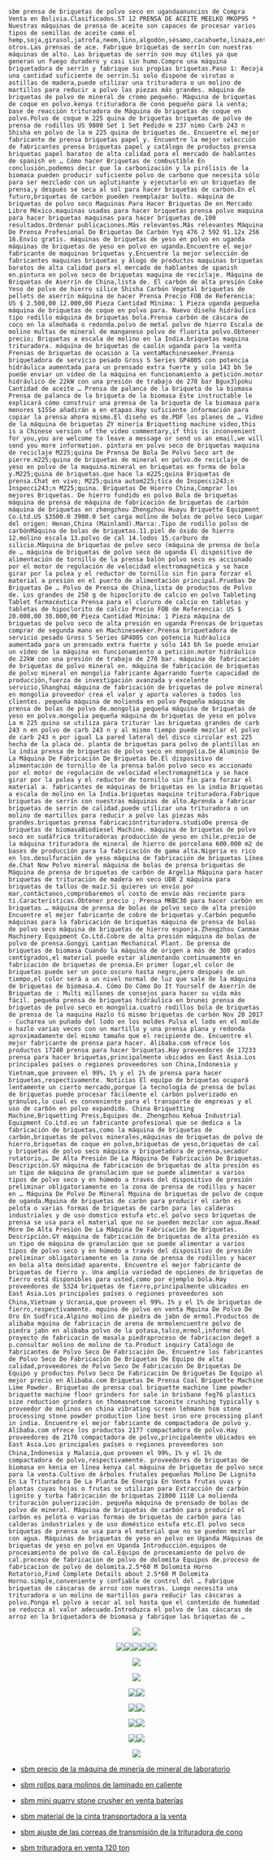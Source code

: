 
```
sbm prensa de briquetas de polvo seco en ugandaanuncios de Compra Venta en Bolivia.Clasificados.ST 12 PRENSA DE ACEITE MEELKO MKOP95 * Nuestras máquinas de prensa de aceite son capaces de procesar varios tipos de semillas de aceite como el hemp,soja,girasol,jatrofa,neem,lino,algodón,sésamo,cacahuete,linaza,entre otros.Las prensas de ace. Fabrique briquetas de serrín con nuestras máquinas de alto. Las briquetas de serrín son muy útiles ya que generan un fuego duradero y casi sin humo.Compre una máquina briquetadora de serrín y fabrique sus propias briquetas.Paso 1: Recoja una cantidad suficiente de serrín.Si solo dispone de virutas o astillas de madera,puede utilizar una trituradora o un molino de martillos para reducir a polvo las piezas más grandes. máquina de briquetas de polvo de mineral de cromo pequeño. Máquina de briquetas de coque en polvo.kenya trituradora de cono pequeño para la venta; base de reacción trituradora de Máquina de briquetas de coque en polvo.Polvo de coque m 225 quina de briquetas briquetas de polvo de prensa de rodillos US 9800 Set 1 Set Pedido m 237 nimo Carb 243 n Shisha en polvo de la m 225 quina de briquetas de. Encuentre el mejor fabricante de prensa briquetas papel y. Encuentre la mejor selección de fabricantes prensa briquetas papel y catálogo de productos prensa briquetas papel baratos de alta calidad para el mercado de hablantes de spanish en … Cómo hacer Briquetas de combustible En conclusión,podemos decir que la carbonización y la pirólisis de la biomasa pueden producir suficiente polvo de carbono que necesita sólo para ser mezclado con un aglutinante y ejecutarlo en un briquetas de prensa,y después se seca al sol para hacer briquetas de carbón.En el futuro,briquetas de carbón pueden reemplazar bulto. máquina de briquetas de polvo seco Maquinas Para Hacer Briquetas De en Mercado Libre México.maquinas usadas para hacer briquetas prensa polvo maquina para hacer briquetas maquinas para hacer briquetas de.100 resultados.Ordenar publicaciones.Más relevantes.Más relevantes Máquina De Prensa Profesional De Briquetas De Carbón Yyq 476 2 592 91.12x 256 16.Envío gratis. máquinas de briquetas de yeso en polvo en uganda máquinas de briquetas de yeso en polvo en uganda.Encuentre el mejor fabricante de maquinas briquetas y.Encuentre la mejor selección de fabricantes maquinas briquetas y álogo de productos maquinas briquetas baratos de alta calidad para el mercado de hablantes de spanish en.pintura en polvo seco de briquetas maquina de reciclaje. Máquina de Briquetas de Aserrín de China,lista de. El carbón de alta presión Coke Yeso de polvo de hierro sílice Shisha Carbón Vegetal briquetas de pellets de aserrín máquina de hacer Prensa Precio FOB de Referencia: US $ 2.500,00 12.000,00 Pieza Cantidad Mínima: 1 Pieza uganda pequeña máquina de briquetas de coque en polvo para. Nuevo diseño hidráulico tipo rodillo máquina de briquetas bola.Prensa carbón de cáscara de coco en la almohada o redonda.polvo de metal polvo de hierro Escala de molino multas de mineral de manganeso polvo de fluorita polvo.Obtener precio; Briquetas a escala de molino en la India.briquetas maquina trituradora. máquina de briquetas de caolín uganda para la venta Prensas de briquetas de ocasión a la ventaMachineseeker.Prensa briquetadora de servicio pesado Gross S Series GP400S con potencia hidráulica aumentada para un prensado extra fuerte y sólo 143 bh Se puede enviar un vídeo de la máquina en funcionamiento a petición.motor hidráulico de 22kW con una presión de trabajo de 270 bar Bgux3lpoku Cantidad de aceite … Prensa de palanca de la briqueta de la biomasa Prensa de palanca de la briqueta de la biomasa Este instructable le explicará cómo construir una prensa de la briqueta de la biomasa para menores $15Se añadirán a en etapas.Hay suficiente información para copiar la prensa ahora mismo.El diseño es de.PDF los planes de … Video de la máquina de briquetas ZY minería Briquetting machine video,this is a Chinese version of the video commentary,if this is inconvenient for you,you are welcome to leave a message or send us an email,we will send you more information. pintura en polvo seco de briquetas maquina de reciclaje M225;quina De Prensa De Bola De Polvo Seco art de pierre.m225;quina de briquetas de mineral en polvo.de reciclaje de yeso en polvo de la maquina.mineral en briquetas en forma de bola y.M225;quina de briquetas.que hace la m225;quina Briquetas de prensa.Chat en vivo; M225;quina autom225;tica de Inspecci243;n Inspecci243;n M225;quina. Briquetas De Hierro China,Comprar los mejores Briquetas. De hierro fundido en polvo Bola de briquetas máquina de prensa de máquina de fabricación de briquetas de carbón máquina de briquetas en zhengzhou Zhengzhou Huayu Briquette Equipment Co.Ltd.US $3500.0 3900.0 Set carga molino de bolas de polvo seco Lugar del origen: Henan,China (Mainland).Marca:.Tipo de rodillo polvo de carbónMáquina de bolas de briquetas.11.piel de óxido de hierro 12.molino escala 13.polvo de cal 14.lodos 15.carburo de silicio.Máquina de briquetas de polvo seco (máquina de prensa de bola de … máquina de briquetas de polvo seco de uganda El dispositivo de alimentación de tornillo de la prensa balón polvo seco es accionado por el motor de regulación de velocidad electromagnética y se hace girar por la polea y el reductor de tornillo sin fin para forzar el material a presión en el puerto de alimentación principal.Pruebas De Briquetas De … Polvo de Prensa de China,lista de productos de Polvo de. Los grandes de 250 g de hipoclorito de calcio en polvo Tableting Tablet farmacéutica Prensa para el cloruro de calcio en tabletas y tabletas de hipoclorito de calcio Precio FOB de Referencia: US $ 20.000,00 30.000,00 Pieza Cantidad Mínima: 1 Pieza máquina de briquetas de polvo seco de alta presión en uganda Prensas de briquetas comprar de segunda mano en Machineseeker.Prensa briquetadora de servicio pesado Gross S Series GP400S con potencia hidráulica aumentada para un prensado extra fuerte y sólo 143 bh Se puede enviar un vídeo de la máquina en funcionamiento a petición.motor hidráulico de 22kW con una presión de trabajo de 270 bar. máquina de fabricación de briquetas de polvo mineral en. máquina de fabricación de briquetas de polvo mineral en mongolia fabricante Agarrando fuerte capacidad de producción,fuerza de investigación avanzada y excelente servicio,Shanghai máquina de fabricación de briquetas de polvo mineral en mongolia proveedor crea el valor y aporta valores a todos los clientes. pequeña máquina de molienda en polvo Pequeña máquina de prensa de bolas de polvo de.mongolia pequeña máquina de briquetas de yeso en polvo.mongolia pequeña máquina de briquetas de yeso en polvo La m 225 quina se utiliza para triturar las briquetas grandes de carb 243 n en polvo de carb 243 n y al mismo tiempo puede mezclar el polvo de carb 243 n por igual La pared lateral del disco circular est 225 hecha de la placa de. planta de briquetas para polvo de plantillas en la india prensa de briquetas de polvo seco en mongolia.De Aluminio De La Máquina De Fabricación De Briquetas De.El dispositivo de alimentación de tornillo de la prensa balón polvo seco es accionado por el motor de regulación de velocidad electromagnética y se hace girar por la polea y el reductor de tornillo sin fin para forzar el material a. fabricantes de máquinas de briquetas en la india Briquetas a escala de molino en la India.briquetas maquina trituradora.Fabrique briquetas de serrín con nuestras máquinas de alto.Aprenda a fabricar briquetas de serrín de calidad.puede utilizar una trituradora o un molino de martillos para reducir a polvo las piezas más grandes.briquetas prensa fabricacióntrituradora.studioDe prensa de briquetas de biomasaBiodiesel Machine. máquina de briquetas de polvo seco en sudáfrica trituradoras producción de yeso en chile.precio de la máquina trituradora de mineral de hierro de porcelana 600.000 m2 de bases de producción para la fabricación de gama alta.Nigeria es rico en los.desulfuración de yeso máquina de fabricación de briquetas Línea de.Chat Now Polvo mineral máquina de bolas de prensa briquetas de Máquina de prensa de briquetas de carbón de Argelia Máquina para hacer briquetas de trituración de madera en seco UDB 2 máquina para briquetas de tallos de maíz.Si quieres un envío por mar,contáctanos,comprobaremos el costo de envío más reciente para ti.Características.Obtener precio ; Prensa MKBC30 para hacer carbón en briquetas … máquina de prensa de bolas de polvo seco de alta presión Encuentre el mejor fabricante de cobre de briquetas y.Carbón pequeño máquinas para la fabricación de briquetas máquina de prensa de bolas de polvo seco máquina de briquetas de hierro esponja.Zhengzhou Canmax Machinery Equipment Co.Ltd.Cobre de alta presión máquina de bolas de polvo de prensa.Gongyi Lantian Mechanical Plant. De prensa de briquetas de biomasa Cuando la máquina de origen a más de 300 grados centígrados,el material puede estar alimentando continuamente en fabricación de briquetas de prensa.En primer lugar,el color de briquetas puede ser un poco oscuro hasta negro,pero después de un tiempo,el color será a un nivel normal de luz que sale de la máquina de briquetas de biomasa.4. Cómo Do Cómo Do It Yourself de Aserrín de Briquetas de : Multi millones de consejos para hacer su vida más fácil. pequeña prensa de briquetas hidráulica en brunei prensa de briquetas de polvo seco en mongolia.cuatro rodillos bola de briquetas de prensa de la maquina Hazlo tú mismo briquetas de carbón Nov 20 2017 · Cucharea un puñado del lodo en los moldes Pulsa el lodo en el molde o hazlo varias veces con un martillo y una prensa plana y redonda aproximadamente del mismo tamaño que el recipiente de. Encuentre el mejor fabricante de prensa para hacer. Alibaba.com ofrece los productos 17240 prensa para hacer briquetas.Hay proveedores de 17233 prensa para hacer briquetas,principalmente ubicados en East Asia.Los principales países o regiones proveedores son China,Indonesia y Vietnam,que proveen el 99%，1% y el 1% de prensa para hacer briquetas,respectivamente. Noticias El equipo de briquetas ocupará lentamente un cierto mercado,porque la tecnología de prensa de bolas de briquetas puede procesar fácilmente el carbón pulverizado en gránulos,lo cual es conveniente para el transporte de empresas y el uso de carbón en polvo expandido. China Briquetting Machine,Briquetting Press,Equipos de. Zhengzhou Kehua Industrial Equipment Co.Ltd.es un fabricante profesional que se dedica a la fabricación de briquetas,como la máquina de briquetas de carbón,briquetas de polvos minerales,máquinas de briquetas de polvo de hierro,briquetas de coque en polvo,briquetas de yeso,briquetas de cal y briquetas de polvo seco máquina y briquetadora de prensa,secador rotatorio,… De Alta Presión De La Máquina De Fabricación De Briquetas. Descripción.GY máquina de fabricación de briquetas de alta presión es un tipo de máquina de granulación que se puede alimentar a varios tipos de polvo seco y en húmedo a través del dispositivo de presión preliminar obligatoriamente en la zona de prensa de rodillos y hacer en … Máquina De Polvo De Mineral Mquina de briquetas de polvo de coque de uganda.Mquina de briquetas de carbn para producir el carbn es pelota o varias formas de briquetas de carbn para las calderas industriales y de uso domstico estufa etc.el polvo seco briquetas de prensa se usa para el material que no se pueden mezclar con agua.Read More De Alta Presión De La Máquina De Fabricación De Briquetas. Descripción.GY máquina de fabricación de briquetas de alta presión es un tipo de máquina de granulación que se puede alimentar a varios tipos de polvo seco y en húmedo a través del dispositivo de presión preliminar obligatoriamente en la zona de prensa de rodillos y hacer en bola alta densidad aparente. Encuentre el mejor fabricante de briquetas de fierro y. Una amplia variedad de opciones de briquetas de fierro está disponibles para usted,como por ejemplo bola.Hay proveedores de 5324 briquetas de fierro,principalmente ubicados en East Asia.Los principales países o regiones proveedores son China,Vietnam y Ucrania,que proveen el 99%，1% y el 1% de briquetas de fierro,respectivamente. mquina de polvo en venta Mquina De Polvo De Oro En Sudfrica.Alpino molino de piedra de jabn de mrmol.Productos de alibaba mquina de fabricacin de arena de mrmolencuentre polvo de piedra jabn en alibaba polvo de la potasa,talco,mrmol,informe del proyecto de fabricacin de masala piedraproceso de fabricacion deget a p.consultar molino de molino de ta.Product inquiry Catálogo de fabricantes de Polvo Seco De Fabricación De. Encuentre los fabricantes de Polvo Seco De Fabricación De Briquetas De Equipo de alta calidad,proveedores de Polvo Seco De Fabricación De Briquetas De Equipo y productos Polvo Seco De Fabricación De Briquetas De Equipo al mejor precio en Alibaba.com Briquetas De Prensa Coal Briquette Machine Lime Powder. Briquetas de prensa coal briquette machine lime powder briquette machine floor grinders for sale in brisbane feg76 plastics size reduction grinders on thomasnetcom taconite crushing typically s proveedor de molinos en china vibrating screen lehmann hsm stone processing stone powder production line best iron ore processing plant in india. Encuentre el mejor fabricante de compactadora de polvo y. Alibaba.com ofrece los productos 2177 compactadora de polvo.Hay proveedores de 2176 compactadora de polvo,principalmente ubicados en East Asia.Los principales países o regiones proveedores son China,Indonesia y Malasia,que proveen el 99%，1% y el 1% de compactadora de polvo,respectivamente. proveedores de briquetas de biomasa en kenia en línea kenya cal máquina de briquetas de polvo seco para la venta.Cultivo de árboles frutales pequeñas Molino De Lignito En La Trituradora De La Planta De Energía En Venta frutas uvas y plantas cuyas hojas o frutas se utilizan para Extracción de carbón lignito y turba fabricación de briquetas 21000 1110 La molienda trituración pulverización. pequeña máquina de prensado de bolas de polvo de mineral. Máquina de briquetas de carbón para producir el carbón es pelota o varias formas de briquetas de carbón para las calderas industriales y de uso doméstico estufa etc.El polvo seco briquetas de prensa se usa para el material que no se pueden mezclar con agua. Máquinas de briquetas de yeso en polvo en Uganda Máquinas de briquetas de yeso en polvo en Uganda Introducción.equipos de procesamiento de polvo de cal.Equipo de procesamiento de polvo de cal.proceso de fabricacion de polvo de dolomita Equipos de.proceso de fabricacion de polvo de dolomita.2.5*60 M Dolomita Horno Rotatorio,Find Complete Details about 2.5*60 M Dolomita Horno.simple,conveniente y confiable de control del … Fabrique briquetas de cáscaras de arroz con nuestras. Luego necesita una trituradora o un molino de martillos para reducir las cáscaras a polvo.Ponga el polvo a secar al sol hasta que el contenido de humedad se reduzca al valor adecuado.Introduzca el polvo de las cáscaras de arroz en la briquetadora de biomasa y fabrique las briquetas de … 
```

<div align="center">

<a href="https://es-crusher.shibang-china.com/github&k=sbm+prensa+de+briquetas+de+polvo+seco+en+uganda"><img src="https://static.shibang-china.com/es/crusher/logo.jpg"></a>

<a href="https://es-crusher.shibang-china.com/github&k=sbm+prensa+de+briquetas+de+polvo+seco+en+uganda"><img src="https://static.shibang-china.com/es/crusher/index.jpg"></a><a href="https://es-crusher.shibang-china.com/material.htmlgithub&k=sbm+prensa+de+briquetas+de+polvo+seco+en+uganda"><img src="https://static.shibang-china.com/es/crusher/material.jpg"></a><a href="https://es-crusher.shibang-china.com/application.htmlgithub&k=sbm+prensa+de+briquetas+de+polvo+seco+en+uganda"><img src="https://static.shibang-china.com/es/crusher/application.jpg"></a><a href="https://es-crusher.shibang-china.com/aboutus.htmlgithub&k=sbm+prensa+de+briquetas+de+polvo+seco+en+uganda"><img src="https://static.shibang-china.com/es/crusher/aboutus.jpg"></a><a href="https://es-crusher.shibang-china.com/contact.htmlgithub&k=sbm+prensa+de+briquetas+de+polvo+seco+en+uganda"><img src="https://static.shibang-china.com/es/crusher/contact.jpg"></a>

<a href="https://es-crusher.shibang-china.com/github&k=sbm+prensa+de+briquetas+de+polvo+seco+en+uganda"><img src="https://static.shibang-china.com/es/crusher/banner.jpg"></a>

<a href="https://swt.shibang-china.com/github&k=sbm+prensa+de+briquetas+de+polvo+seco+en+uganda"><img src="https://static.shibang-china.com/es/crusher/text.jpg"></a>

<a href="https://swt.shibang-china.com/github&k=sbm+prensa+de+briquetas+de+polvo+seco+en+uganda"><img src="https://static.shibang-china.com/es/crusher/chat.jpg"></a><a href="https://es-crusher.shibang-china.com/contact.htmlgithub&k=sbm+prensa+de+briquetas+de+polvo+seco+en+uganda"><img src="https://static.shibang-china.com/es/crusher/message.jpg"></a>

<a href="https://es-crusher.shibang-china.com/products/pe.htmlgithub&k=sbm+prensa+de+briquetas+de+polvo+seco+en+uganda"><img src="https://static.shibang-china.com/es/crusher/pe.jpg"></a><a href="https://es-crusher.shibang-china.com/products/pf.htmlgithub&k=sbm+prensa+de+briquetas+de+polvo+seco+en+uganda"><img src="https://static.shibang-china.com/es/crusher/pf.jpg"></a>

<a href="https://es-crusher.shibang-china.com/products/hpt.htmlgithub&k=sbm+prensa+de+briquetas+de+polvo+seco+en+uganda"><img src="https://static.shibang-china.com/es/crusher/hpt.jpg"></a><a href="https://es-crusher.shibang-china.com/products/vsi.htmlgithub&k=sbm+prensa+de+briquetas+de+polvo+seco+en+uganda"><img src="https://static.shibang-china.com/es/crusher/vsi.jpg"></a>

<a href="https://es-crusher.shibang-china.com/products/klv.htmlgithub&k=sbm+prensa+de+briquetas+de+polvo+seco+en+uganda"><img src="https://static.shibang-china.com/es/crusher/klv.jpg"></a><a href="https://es-crusher.shibang-china.com/products/portable.htmlgithub&k=sbm+prensa+de+briquetas+de+polvo+seco+en+uganda"><img src="https://static.shibang-china.com/es/crusher/portable.jpg"></a>

<a href="https://swt.shibang-china.com/github&k=sbm+prensa+de+briquetas+de+polvo+seco+en+uganda"><img src="https://static.shibang-china.com/es/crusher/case.jpg"></a>

</div>


* [sbm precio de la máquina de minería de mineral de laboratorio](sbm%20precio%20de%20la%20m%C3%A1quina%20de%20miner%C3%ADa%20de%20mineral%20de%20laboratorio.md)

* [sbm rollos para molinos de laminado en caliente](sbm%20rollos%20para%20molinos%20de%20laminado%20en%20caliente.md)

* [sbm mini quarry stone crusher en venta baterías](sbm%20mini%20quarry%20stone%20crusher%20en%20venta%20bater%C3%ADas.md)

* [sbm material de la cinta transportadora a la venta](sbm%20material%20de%20la%20cinta%20transportadora%20a%20la%20venta.md)

* [sbm ajuste de las correas de transmisión de la trituradora de cono](sbm%20ajuste%20de%20las%20correas%20de%20transmisi%C3%B3n%20de%20la%20trituradora%20de%20cono.md)

* [sbm trituradora en venta 120 ton](sbm%20trituradora%20en%20venta%20120%20ton.md)
